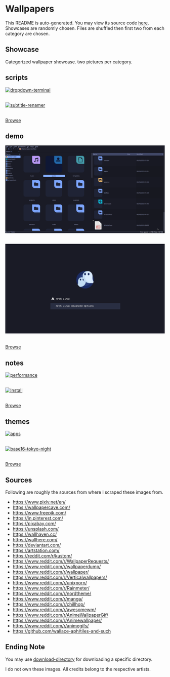# Wallpapers

This README is auto-generated. You may view its source code [here](docgen.py).
Showcases are randomly chosen. Files are shuffled then first two
from each category are chosen.

## Showcase

Categorized wallpaper showcase. two pictures per category.

## scripts

<a href="../scripts/dropdown-terminal.sh"><img alt="dropdown-terminal" src="../scripts/dropdown-terminal.sh"></a><br/><br/>

<a href="../scripts/subtitle-renamer.py"><img alt="subtitle-renamer" src="../scripts/subtitle-renamer.py"></a><br/><br/>

[Browse](../scripts/README.md)

## demo

<a href="../demo/pcmanfm.png"><img alt="pcmanfm" src="../demo/pcmanfm.png"></a><br/><br/>

<a href="../demo/grub2.png"><img alt="grub2" src="../demo/grub2.png"></a><br/><br/>

[Browse](../demo/README.md)

## notes

<a href="../notes/performance.md"><img alt="performance" src="../notes/performance.md"></a><br/><br/>

<a href="../notes/install.md"><img alt="install" src="../notes/install.md"></a><br/><br/>

[Browse](../notes/README.md)

## themes

<a href="../themes/apps"><img alt="apps" src="../themes/apps"></a><br/><br/>

<a href="../themes/base16-tokyo-night.yaml"><img alt="base16-tokyo-night" src="../themes/base16-tokyo-night.yaml"></a><br/><br/>

[Browse](../themes/README.md)

## Sources

Following are roughly the sources from where I scraped these images from.

- <https://www.pixiv.net/en/>
- <https://wallpapercave.com/>
- <https://www.freepik.com/>
- <https://in.pinterest.com/>
- <https://pixabay.com/>
- <https://unsplash.com/>
- <https://wallhaven.cc/>
- <https://wallhere.com/>
- <https://deviantart.com/>
- <https://artstation.com/>
- <https://reddit.com/r/kustom/>
- <https://www.reddit.com/r/WallpaperRequests/>
- <https://www.reddit.com/r/wallpaperdump/>
- <https://www.reddit.com/r/wallpaper/>
- <https://www.reddit.com/r/Verticalwallpapers/>
- <https://www.reddit.com/r/unixporn/>
- <https://www.reddit.com/r/Rainmeter/>
- <https://www.reddit.com/r/nordtheme/>
- <https://www.reddit.com/r/manga/>
- <https://www.reddit.com/r/chillhop/>
- <https://www.reddit.com/r/awesomewm/>
- <https://www.reddit.com/r/AnimeWallpaperGif/>
- <https://www.reddit.com/r/Animewallpaper/>
- <https://www.reddit.com/r/animegifs/>
- <https://github.com/wallace-aph/tiles-and-such>

## Ending Note

You may use [download-directory](https://download-directory.github.io) for downloading a specific directory.

I do not own these images. All credits belong to the respective artists.
